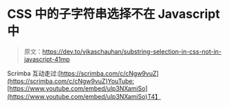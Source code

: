 # CSS 中的子字符串选择不在 Javascript 中

> 原文：<https://dev.to/vikaschauhan/substring-selection-in-css-not-in-javascript-41mp>

Scrimba 互动走过:[https://scrimba.com/c/cNgw9vuZ](https://scrimba.com/c/cNgw9vuZ)YouTube:[https://www.youtube.com/embed/ulp3NXamiSo](https://www.youtube.com/embed/ulp3NXamiSo)T4】